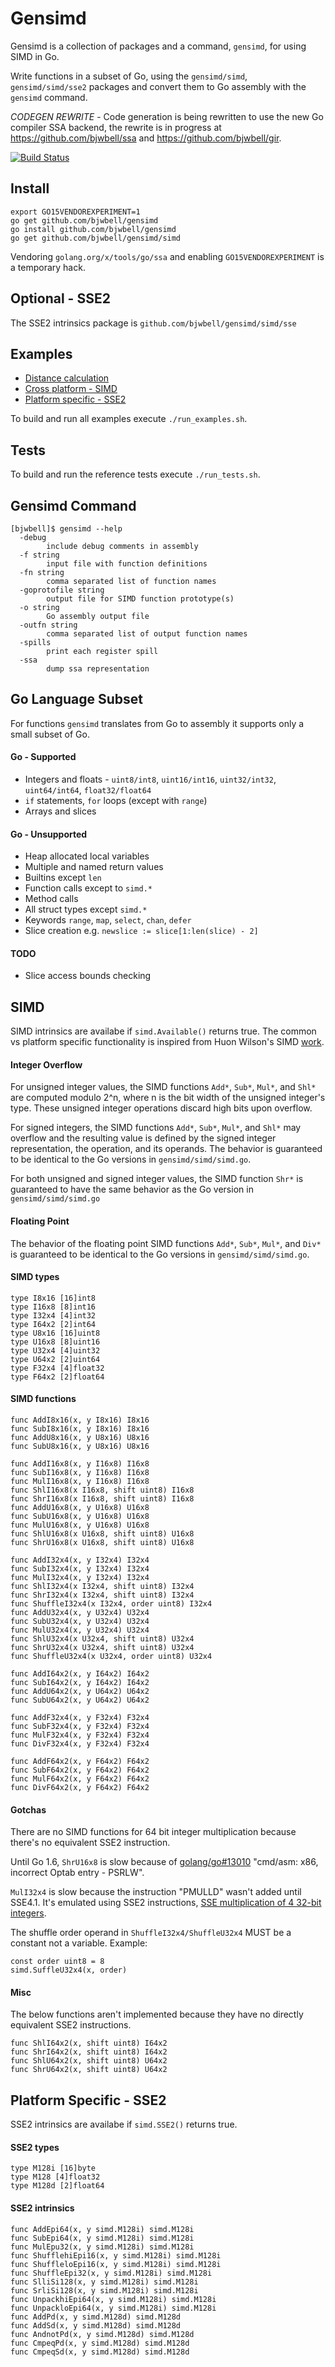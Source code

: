 # Gensimd
Gensimd is a collection of packages and a command, `gensimd`, for using SIMD in Go.

Write functions in a subset of Go, using the `gensimd/simd`, `gensimd/simd/sse2`
packages and convert them to Go assembly with the `gensimd` command.

*CODEGEN REWRITE* - Code generation is being rewritten to use the new Go compiler SSA backend, the rewrite is in progress at https://github.com/bjwbell/ssa and https://github.com/bjwbell/gir.

[![Build Status](http://travis-ci.org/bjwbell/gensimd.svg?branch=master)](https://travis-ci.org/bjwbell/gensimd)

## Install

```
export GO15VENDOREXPERIMENT=1
go get github.com/bjwbell/gensimd
go install github.com/bjwbell/gensimd
go get github.com/bjwbell/gensimd/simd
```

Vendoring `golang.org/x/tools/go/ssa` and enabling `GO15VENDOREXPERIMENT` is a temporary
hack.

## Optional - SSE2

The SSE2 intrinsics package is `github.com/bjwbell/gensimd/simd/sse`

## Examples
- [Distance calculation](examples/distsq/)
- [Cross platform - SIMD](examples/simd_example/README.md)
- [Platform specific - SSE2](examples/sse2_example/README.md)

To build and run all examples execute `./run_examples.sh`.

## Tests
To build and run the reference tests execute `./run_tests.sh`.


## Gensimd Command

```
[bjwbell]$ gensimd --help
  -debug
    	include debug comments in assembly
  -f string
    	input file with function definitions
  -fn string
    	comma separated list of function names
  -goprotofile string
    	output file for SIMD function prototype(s)
  -o string
    	Go assembly output file
  -outfn string
    	comma separated list of output function names
  -spills
    	print each register spill
  -ssa
    	dump ssa representation
```

## Go Language Subset
For functions `gensimd` translates from Go to assembly it supports only a small subset of Go.

#### Go - Supported
- Integers and floats - `uint8/int8`, `uint16/int16`, `uint32/int32`, `uint64/int64`, `float32/float64`
- `if` statements, `for` loops (except with `range`)
- Arrays and slices

#### Go - Unsupported
- Heap allocated local variables
- Multiple and named return values
- Builtins except `len`
- Function calls except to `simd.*`
- Method calls
- All struct types except `simd.*`
- Keywords `range`,  `map`, `select`, `chan`, `defer`
- Slice creation e.g. `newslice := slice[1:len(slice) - 2]`

#### TODO
- Slice access bounds checking

## SIMD
SIMD intrinsics are availabe if `simd.Available()` returns true.
The common vs platform specific functionality is inspired from Huon Wilson's SIMD [work](http://huonw.github.io/blog/2015/08/simd-in-rust/#common-vs-platform-specific).

#### Integer Overflow
For unsigned integer values, the SIMD functions `Add*`, `Sub*`, `Mul*`, and `Shl*` are computed modulo 2^n, where n is the bit width of the unsigned integer's type. These unsigned integer operations discard high bits upon overflow.

For signed integers, the SIMD functions `Add*`, `Sub*`, `Mul*`, and `Shl*`  may overflow and the resulting value is defined by the signed integer representation, the operation, and its operands. The behavior is guaranteed to be identical to the Go versions in `gensimd/simd/simd.go`.

For both unsigned and signed integer values, the SIMD function `Shr*` is guaranteed to have the same behavior as the Go version in `gensimd/simd/simd.go`

#### Floating Point
The behavior of the floating point SIMD functions `Add*`, `Sub*`, `Mul*`, and `Div*` is guaranteed to be identical to the Go versions in `gensimd/simd/simd.go`.

#### SIMD types

    type I8x16 [16]int8
    type I16x8 [8]int16
    type I32x4 [4]int32
    type I64x2 [2]int64
    type U8x16 [16]uint8
    type U16x8 [8]uint16
    type U32x4 [4]uint32
    type U64x2 [2]uint64
    type F32x4 [4]float32
    type F64x2 [2]float64

#### SIMD functions

    func AddI8x16(x, y I8x16) I8x16
    func SubI8x16(x, y I8x16) I8x16
    func AddU8x16(x, y U8x16) U8x16
    func SubU8x16(x, y U8x16) U8x16

    func AddI16x8(x, y I16x8) I16x8
    func SubI16x8(x, y I16x8) I16x8
    func MulI16x8(x, y I16x8) I16x8
    func ShlI16x8(x I16x8, shift uint8) I16x8
    func ShrI16x8(x I16x8, shift uint8) I16x8
    func AddU16x8(x, y U16x8) U16x8
    func SubU16x8(x, y U16x8) U16x8
    func MulU16x8(x, y U16x8) U16x8
    func ShlU16x8(x U16x8, shift uint8) U16x8
    func ShrU16x8(x U16x8, shift uint8) U16x8

    func AddI32x4(x, y I32x4) I32x4
    func SubI32x4(x, y I32x4) I32x4
    func MulI32x4(x, y I32x4) I32x4
    func ShlI32x4(x I32x4, shift uint8) I32x4
    func ShrI32x4(x I32x4, shift uint8) I32x4
    func ShuffleI32x4(x I32x4, order uint8) I32x4
    func AddU32x4(x, y U32x4) U32x4
    func SubU32x4(x, y U32x4) U32x4
    func MulU32x4(x, y U32x4) U32x4
    func ShlU32x4(x U32x4, shift uint8) U32x4
    func ShrU32x4(x U32x4, shift uint8) U32x4
    func ShuffleU32x4(x U32x4, order uint8) U32x4
    
    func AddI64x2(x, y I64x2) I64x2
    func SubI64x2(x, y I64x2) I64x2
    func AddU64x2(x, y U64x2) U64x2
    func SubU64x2(x, y U64x2) U64x2

    func AddF32x4(x, y F32x4) F32x4
    func SubF32x4(x, y F32x4) F32x4
    func MulF32x4(x, y F32x4) F32x4
    func DivF32x4(x, y F32x4) F32x4

    func AddF64x2(x, y F64x2) F64x2
    func SubF64x2(x, y F64x2) F64x2
    func MulF64x2(x, y F64x2) F64x2
    func DivF64x2(x, y F64x2) F64x2

#### Gotchas
There are no SIMD functions for 64 bit integer multiplication because there's no equivalent SSE2 instruction.

Until Go 1.6, `ShrU16x8` is slow because of [golang/go#13010](https://github.com/golang/go/issues/13010) "cmd/asm: x86, incorrect Optab entry - PSRLW".

`MulI32x4` is slow because the instruction "PMULLD" wasn't added until SSE4.1.
It's emulated using SSE2 instructions, [SSE multiplication of 4 32-bit integers](http://stackoverflow.com/questions/10500766/sse-multiplication-of-4-32-bit-integers).

The shuffle order operand in `ShuffleI32x4/ShuffleU32x4` MUST be a constant not a variable. Example:

    const order uint8 = 8
    simd.SuffleU32x4(x, order)


#### Misc

The below functions aren't implemented because they have no directly equivalent SSE2 instructions.

    func ShlI64x2(x, shift uint8) I64x2
    func ShrI64x2(x, shift uint8) I64x2
    func ShlU64x2(x, shift uint8) U64x2
    func ShrU64x2(x, shift uint8) U64x2

## Platform Specific - SSE2
SSE2 intrinsics are availabe if `simd.SSE2()` returns true.

#### SSE2 types

    type M128i [16]byte
    type M128 [4]float32
    type M128d [2]float64

#### SSE2 intrinsics

    func AddEpi64(x, y simd.M128i) simd.M128i
    func SubEpi64(x, y simd.M128i) simd.M128i
    func MulEpu32(x, y simd.M128i) simd.M128i
    func ShufflehiEpi16(x, y simd.M128i) simd.M128i
    func ShuffleloEpi16(x, y simd.M128i) simd.M128i
    func ShuffleEpi32(x, y simd.M128i) simd.M128i
    func SlliSi128(x, y simd.M128i) simd.M128i
    func SrliSi128(x, y simd.M128i) simd.M128i
    func UnpackhiEpi64(x, y simd.M128i) simd.M128i
    func UnpackloEpi64(x, y simd.M128i) simd.M128i
    func AddPd(x, y simd.M128d) simd.M128d
    func AddSd(x, y simd.M128d) simd.M128d
    func AndnotPd(x, y simd.M128d) simd.M128d
    func CmpeqPd(x, y simd.M128d) simd.M128d
    func CmpeqSd(x, y simd.M128d) simd.M128d
